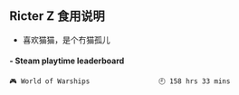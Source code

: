 ## Ricter Z 食用说明
- 喜欢猫猫，是个冇猫孤儿

<!-- steam-box start -->
#### - Steam playtime leaderboard
```text
🎮 World of Warships                 🕘 158 hrs 33 mins
```
<!-- Powered by https://github.com/YouEclipse/steam-box . -->
<!-- steam-box end -->
